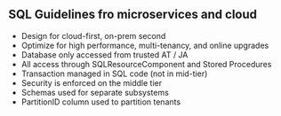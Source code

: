 ## SQL Guidelines fro microservices and cloud

* Design for cloud-first, on-prem second
* Optimize for high performance, multi-tenancy, and online upgrades
* Database only accessed from trusted AT / JA
* All access through SQLResourceComponent and Stored Procedures
* Transaction managed in SQL code (not in mid-tier)
* Security is enforced on the middle tier
* Schemas used for separate subsystems
* PartitionID column used to partition tenants